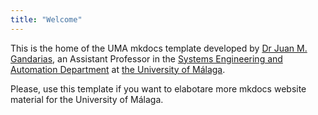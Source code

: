 ```yaml
---
title: "Welcome"
---
```


This is the home of the UMA mkdocs template developed by [Dr Juan M. Gandarias](https://jmgandarias.com), an Assistant Professor in the [Systems Engineering and Automation Department](https://www.uma.es/isa) at [the University of Málaga](https://www.uma.es).

Please, use this template if you want to elabotare more mkdocs website material for the University of Málaga.
